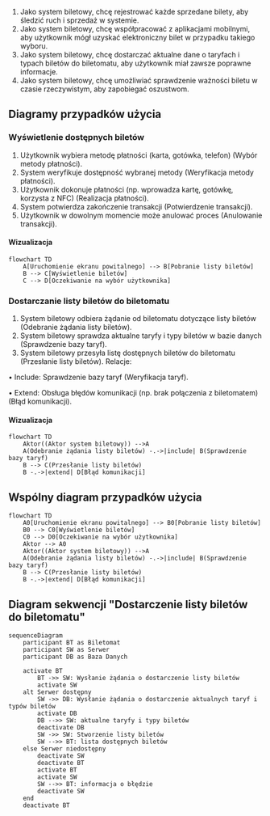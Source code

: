 1. Jako system biletowy, chcę rejestrować każde sprzedane bilety, aby śledzić
ruch i sprzedaż w systemie.
2. Jako system biletowy, chcę współpracować z aplikacjami mobilnymi, aby
użytkownik mógł uzyskać elektroniczny bilet w przypadku takiego wyboru.
3. Jako system biletowy, chcę dostarczać aktualne dane o taryfach i typach 
biletów do biletomatu, aby użytkownik miał zawsze poprawne informacje.
4. Jako system biletowy, chcę umożliwiać sprawdzenie ważności biletu w czasie 
rzeczywistym, aby zapobiegać oszustwom.

## Diagramy przypadków użycia
### Wyświetlenie dostępnych biletów

1. Użytkownik wybiera metodę płatności (karta, gotówka, telefon) (Wybór metody płatności).
2. System weryfikuje dostępność wybranej metody (Weryfikacja metody płatności).
3. Użytkownik dokonuje płatności (np. wprowadza kartę, gotówkę, korzysta z NFC) (Realizacja płatności).
4. System potwierdza zakończenie transakcji (Potwierdzenie transakcji).
5. Użytkownik w dowolnym momencie może anulować proces (Anulowanie transakcji).

#### Wizualizacja

```mermaid
flowchart TD
    A[Uruchomienie ekranu powitalnego] --> B[Pobranie listy biletów]
    B --> C[Wyświetlenie biletów]
    C --> D[Oczekiwanie na wybór użytkownika]
```
### Dostarczanie listy biletów do biletomatu
1. System biletowy odbiera żądanie od biletomatu dotyczące listy biletów 
(Odebranie żądania listy biletów).
2. System biletowy sprawdza aktualne taryfy i typy biletów w bazie danych 
(Sprawdzenie bazy taryf).
3. System biletowy przesyła listę dostępnych biletów do biletomatu (Przesłanie 
listy biletów).
Relacje:

• Include: Sprawdzenie bazy taryf (Weryfikacja taryf).

• Extend: Obsługa błędów komunikacji (np. brak połączenia z biletomatem) (Błąd 
komunikacji).

#### Wizualizacja
```mermaid
flowchart TD
    Aktor((Aktor system biletowy)) -->A
    A(Odebranie żądania listy biletów) -.->|include| B(Sprawdzenie bazy taryf)
    B --> C(Przesłanie listy biletów)
    B -.->|extend| D[Błąd komunikacji]
```

## Wspólny diagram przypadków użycia
```mermaid
flowchart TD
    A0[Uruchomienie ekranu powitalnego] --> B0[Pobranie listy biletów]
    B0 --> C0[Wyświetlenie biletów]
    C0 --> D0[Oczekiwanie na wybór użytkownika]
    Aktor --> A0
    Aktor((Aktor system biletowy)) -->A
    A(Odebranie żądania listy biletów) -.->|include| B(Sprawdzenie bazy taryf)
    B --> C(Przesłanie listy biletów)
    B -.->|extend| D[Błąd komunikacji]
```

## Diagram sekwencji "Dostarczenie listy biletów do biletomatu"

```mermaid
sequenceDiagram
    participant BT as Biletomat
    participant SW as Serwer
    participant DB as Baza Danych

    activate BT
        BT ->> SW: Wysłanie żądania o dostarczenie listy biletów
        activate SW
    alt Serwer dostępny
        SW ->> DB: Wysłanie żądania o dostarczenie aktualnych taryf i typów biletów
        activate DB
        DB -->> SW: aktualne taryfy i typy biletów
        deactivate DB
        SW ->> SW: Stworzenie listy biletów
        SW -->> BT: lista dostępnych biletów
    else Serwer niedostępny
        deactivate SW
        deactivate BT    
        activate BT
        activate SW
        SW -->> BT: informacja o błędzie
        deactivate SW
    end
    deactivate BT
```
